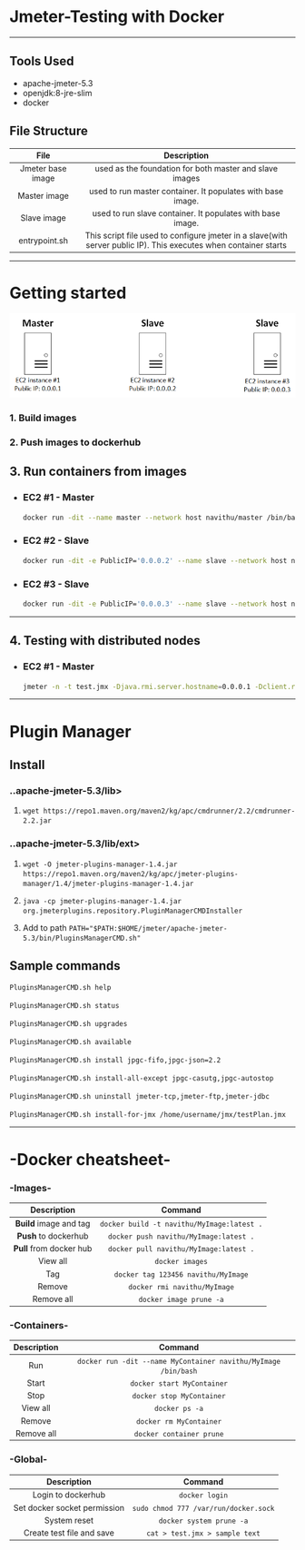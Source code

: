 # Jmeter-Testing with Docker

---

## Tools Used

- apache-jmeter-5.3
- openjdk:8-jre-slim
- docker

## File Structure

|       File        |                                                   Description                                                    |
| :---------------: | :--------------------------------------------------------------------------------------------------------------: |
| Jmeter base image |                             used as the foundation for both master and slave images                              |
|   Master image    |                           used to run master container. It populates with base image.                            |
|    Slave image    |                            used to run slave container. It populates with base image.                            |
|   entrypoint.sh   | This script file used to configure jmeter in a slave(with server public IP). This executes when container starts |

---

# Getting started

![EC2 Instances](https://raw.githubusercontent.com/NavithuSriyananda/Jmeter-Testing/master/Architecture.png)

### 1. Build images

### 2. Push images to dockerhub

## 3. Run containers from images

- ### EC2 #1 - Master

  ```bash
  docker run -dit --name master --network host navithu/master /bin/bash
  ```

- ### EC2 #2 - Slave

  ```bash
  docker run -dit -e PublicIP='0.0.0.2' --name slave --network host navithu/slave /bin/bash
  ```

- ### EC2 #3 - Slave

  ```bash
  docker run -dit -e PublicIP='0.0.0.3' --name slave --network host navithu/slave /bin/bash
  ```

---

## 4. Testing with distributed nodes

- ### EC2 #1 - Master

  ```bash
  jmeter -n -t test.jmx -Djava.rmi.server.hostname=0.0.0.1 -Dclient.rmi.localport=60000 -R0.0.0.2,0.0.0.3
  ```

---

# Plugin Manager

## Install

### ..apache-jmeter-5.3/lib>

1. `wget https://repo1.maven.org/maven2/kg/apc/cmdrunner/2.2/cmdrunner-2.2.jar`

### ..apache-jmeter-5.3/lib/ext>

1. `wget -O jmeter-plugins-manager-1.4.jar https://repo1.maven.org/maven2/kg/apc/jmeter-plugins-manager/1.4/jmeter-plugins-manager-1.4.jar`

2. `java -cp jmeter-plugins-manager-1.4.jar org.jmeterplugins.repository.PluginManagerCMDInstaller`

3. Add to path `PATH="$PATH:$HOME/jmeter/apache-jmeter-5.3/bin/PluginsManagerCMD.sh"`

## Sample commands

```
PluginsManagerCMD.sh help

PluginsManagerCMD.sh status

PluginsManagerCMD.sh upgrades

PluginsManagerCMD.sh available

PluginsManagerCMD.sh install jpgc-fifo,jpgc-json=2.2

PluginsManagerCMD.sh install-all-except jpgc-casutg,jpgc-autostop

PluginsManagerCMD.sh uninstall jmeter-tcp,jmeter-ftp,jmeter-jdbc

PluginsManagerCMD.sh install-for-jmx /home/username/jmx/testPlan.jmx
```

---

# -Docker cheatsheet-

### -Images-

|       Description        |                  Command                   |
| :----------------------: | :----------------------------------------: |
| **Build** image and tag  | `docker build -t navithu/MyImage:latest .` |
|  **Push** to dockerhub   |   `docker push navithu/MyImage:latest .`   |
| **Pull** from docker hub |   `docker pull navithu/MyImage:latest .`   |
|         View all         |              `docker images`               |
|           Tag            |    `docker tag 123456 navithu/MyImage`     |
|          Remove          |        `docker rmi navithu/MyImage`        |
|        Remove all        |          `docker image prune -a`           |

### -Containers-

| Description |                            Command                             |
| :---------: | :------------------------------------------------------------: |
|     Run     | `docker run -dit --name MyContainer navithu/MyImage /bin/bash` |
|    Start    |                   `docker start MyContainer`                   |
|    Stop     |                   `docker stop MyContainer`                    |
|  View all   |                         `docker ps -a`                         |
|   Remove    |                    `docker rm MyContainer`                     |
| Remove all  |                    `docker container prune`                    |

### -Global-

|         Description          |                Command                |
| :--------------------------: | :-----------------------------------: |
|      Login to dockerhub      |            `docker login`             |
| Set docker socket permission | `sudo chmod 777 /var/run/docker.sock` |
|         System reset         |       `docker system prune -a`        |
|  Create test file and save   |    `cat > test.jmx > sample text`     |
